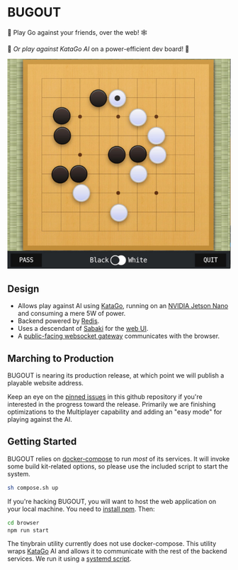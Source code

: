 # BUGOUT

🐛 Play Go against your friends, over the web! 🕸

🤖 _Or play against KataGo AI_ on a power-efficient dev board! 🤖

![BUGOUT Online Go](BUGOUT.jpeg)


## Design

- Allows play against AI using [KataGo](https://github.com/lightvector/KataGo), running on an [NVIDIA Jetson Nano](https://developer.nvidia.com/embedded/jetson-nano-developer-kit) and consuming a mere 5W of power.
- Backend powered by [Redis](https://redis.io/).
- Uses a descendant of [Sabaki](https://sabaki.yichuanshen.de/) for the [web UI](browser/).
- A [public-facing websocket gateway](gateway/README.md) communicates with the browser.

## Marching to Production 

BUGOUT is nearing its production release, at which point we will publish a playable website address. 

Keep an eye on the [pinned issues](https://github.com/Terkwood/BUGOUT/issues) in this github repository if you're interested in the progress toward the release. Primarily we are finishing optimizations to the Multiplayer capability and adding an "easy mode" for playing against the AI. 

## Getting Started

BUGOUT relies on [docker-compose](https://docs.docker.com/compose/install/) to run _most_ of its services. It will invoke some build kit-related options, so please use the included script to start the system. 

```sh
sh compose.sh up
```

If you're hacking BUGOUT, you will want to host the
web application on your local machine.  You need to [install
npm](https://docs.npmjs.com/downloading-and-installing-node-js-and-npm).  Then:

```sh
cd browser
npm run start
```

The tinybrain utility currently does not use docker-compose.  This utility wraps [KataGo](https://github.com/lightvector/KataGo)
AI and allows it to communicate with the rest of the backend services.  We run it using a [systemd script](./tinybrain/tinybrain.service).
